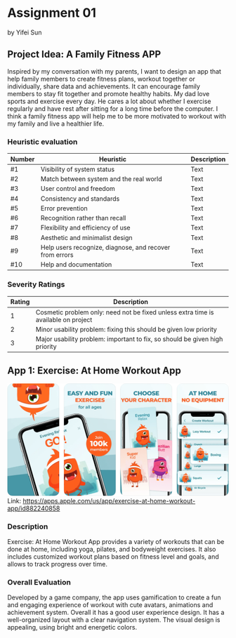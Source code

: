 # Assignment 01
by Yifei Sun

## Project Idea: A Family Fitness APP
Inspired by my conversation with my parents, I want to design an app that help family members to create fitness plans, workout together or individually, share data and achievements. It can encourage family members to stay fit together and promote healthy habits.
My dad love sports and exercise every day. He cares a lot about whether I exercise regularly and have rest after sitting for a long time before the computer. I think a family fitness app will help me to be more motivated to workout with my family and live a healthier life.


### Heuristic evaluation
| Number | Heuristic | Description |
| --- | --- | ----------- |
| #1 | Visibility of system status | Text |
| #2 | Match between system and the real world | Text |
| #3 | User control and freedom | Text |
| #4 | Consistency and standards | Text |
| #5 | Error prevention | Text |
| #6 | Recognition rather than recall | Text |
| #7 | Flexibility and efficiency of use | Text |
| #8 | Aesthetic and minimalist design | Text |
| #9 | Help users recognize, diagnose, and recover from errors | Text |
| #10 | Help and documentation | Text |

### Severity Ratings
| Rating | Description |
| --- | ----------- |
| 1 | Cosmetic problem only: need not be fixed unless extra time is available on project |
| 2 | Minor usability problem: fixing this should be given low priority |
| 3 | Major usability problem: important to fix, so should be given high priority |


## App 1: Exercise: At Home Workout App
![Alt text](Exercise-At-Home-Screenshots.png "Optional title")
Link: https://apps.apple.com/us/app/exercise-at-home-workout-app/id882240858

### Description
Exercise: At Home Workout App provides a variety of workouts that can be done at home, including yoga, pilates, and bodyweight exercises. It also includes customized workout plans based on fitness level and goals, and allows to track progress over time. 

### Overall Evaluation
Developed by a game company, the app uses gamification to create a fun and engaging experience of workout with cute avatars, animations and achievement system. Overall it has a good user experience design. It has a well-organized layout with a clear navigation system. The visual design is appealing, using bright and energetic colors.
